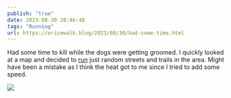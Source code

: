 ```yaml
---
publish: "true"
date: 2023-08-30 20:46:48
tags: "Running"
url: https://ericmwalk.blog/2023/08/30/had-some-time.html
---
```


Had some time to kill while the dogs were getting groomed. I quickly looked at a map and decided to [run](https://strava.com/activities/9752714369) just random streets and trails in the area. Might have been a mistake as I think the heat got to me since I tried to add some speed.

![](https://ericmwalk.blog/uploads/2023/677821c44e.jpg)